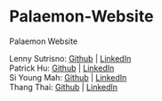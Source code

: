 # Palaemon-Website
Palaemon Website

Lenny Sutrisno: [Github](https://github.com/FrozenStove) | [LinkedIn](https://www.linkedin.com/in/raivyno-sutrisno/)                                                                                        
Patrick Hu: [Github](https://github.com/pathu91) | [LinkedIn](https://www.linkedin.com/in/patrickhu91/)                                                                                           
Si Young Mah: [Github](https://github.com/siyoungmah) | [LinkedIn](https://www.linkedin.com/in/siyoungmah/)                                                                                  
Thang Thai: [Github](https://github.com/thang-thai) | [LinkedIn](https://www.linkedin.com/in/thang-thai/)        